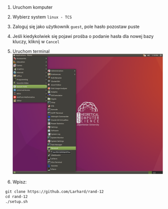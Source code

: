 1. Uruchom komputer

2. Wybierz system `linux - TCS`

3. Zaloguj się jako użytkownik `guest`, pole hasło pozostaw puste

4. Jeśli kiedykolwiek się pojawi prośba o podanie hasła dla nowej bazy kluczy, kliknij w `Cancel`

5. Uruchom terminal
![](img/005.png)

6. Wpisz:
```
git clone https://github.com/Larhard/rand-12
cd rand-12
./setup.sh 
```

